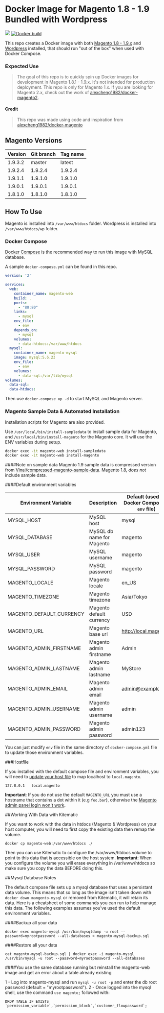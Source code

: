 # Docker Image for Magento 1.8 - 1.9 Bundled with Wordpress

[![](https://images.microbadger.com/badges/image/nintenic/magento-wordpress.svg)](https://microbadger.com/images/nintenic/magento-wordpress)
[![Docker build](http://dockeri.co/image/nintenic/magento-wordpress)](https://hub.docker.com/r/nintenic/magento-wordpress/)

This repo creates a Docker image with both [Magento 1.8 - 1.9.x](http://magento.com/) and [Wordpress](http://wordpress.com) installed, that should run "out of the box" when used with Docker Compose.

### Expected Use

> The goal of this repo is to quickly spin up Docker images for development in Magento 1.8.1 - 1.9.x. It's not intended for production deployment. This repo is only for Magento 1.x. If you are looking for Magento 2.x, check out the work of [alexcheng1982/docker-magento2](https://github.com/alexcheng1982/docker-magento2).

#### Credit

> This repo was made using code and inspiration from [alexcheng1982/docker-magento](https://github.com/alexcheng1982/docker-magento)

## Magento Versions

Version | Git branch | Tag name
--------| ---------- |---------
1.9.3.2 | master     | latest
1.9.2.4 | 1.9.2.4    | 1.9.2.4
1.9.1.1 | 1.9.1.0    | 1.9.1.0
1.9.0.1 | 1.9.0.1    | 1.9.0.1
1.8.1.0 | 1.8.1.0    | 1.8.1.0

## How To Use

Magento is installed into `/var/www/htdocs` folder.
Wordpress is installed into `/var/www/htdocs/wp` folder.

### Docker Compose

[Docker Compose](https://docs.docker.com/compose/) is the recommended way to run this image with MySQL database.

A sample `docker-compose.yml` can be found in this repo.

```yaml
version: '2'

services:
  web:
    container_name: magento-web
    build: .
    ports:
      - "80:80"
    links:
      - mysql
    env_file:
      - env
    depends_on:
      - mysql
    volumes:
      - data-htdocs:/var/www/htdocs
  mysql:
    container_name: magento-mysql
    image: mysql:5.6.23
    env_file:
      - env
    volumes:
      - data-sql:/var/lib/mysql
volumes:
  data-sql:
  data-htdocs:
```

Then use `docker-compose up -d` to start MySQL and Magento server.

### Magento Sample Data & Automated Installation

Installation scripts for Magento are also provided.

Use `/usr/local/bin/install-sampledata` to install sample data for Magento, and `/usr/local/bin/install-magento` for the Magento core. It will use the ENV variables during setup.

```bash
docker exec -it magento-web install-sampledata
docker exec -it magento-web install-magento
```

####Note on sample data
Magento 1.9 sample data is compressed version from [Vinai/compressed-magento-sample-data](https://github.com/Vinai/compressed-magento-sample-data). Magento 1.8, *does not* include sample data.


####Default environment variables

Environment Variable      | Description | Default (used by Docker Compose - `env` file)
--------------------      | ----------- | ---------------------------
MYSQL_HOST                | MySQL host  | mysql
MYSQL_DATABASE            | MySQL db name for Magento | magento
MYSQL_USER                | MySQL username | magento
MYSQL_PASSWORD            | MySQL password | magento
MAGENTO_LOCALE            | Magento locale | en_US
MAGENTO_TIMEZONE          | Magento timezone |Asia/Tokyo
MAGENTO_DEFAULT_CURRENCY  | Magento default currency | USD
MAGENTO_URL               | Magento base url | http://local.magento
MAGENTO_ADMIN_FIRSTNAME   | Magento admin firstname | Admin
MAGENTO_ADMIN_LASTNAME    | Magento admin lastname | MyStore
MAGENTO_ADMIN_EMAIL       | Magento admin email | admin@example.com
MAGENTO_ADMIN_USERNAME    | Magento admin username | admin
MAGENTO_ADMIN_PASSWORD    | Magento admin password | admin123

You can just modify `env` file in the same directory of `docker-compose.yml` file to update those environment variables.

###Hostfile

If you installed with the default compose file and environment variables, you will need to [update your host file](http://www.howtogeek.com/howto/27350/beginner-geek-how-to-edit-your-hosts-file/) to map localhost to `local.magento`.

```
127.0.0.1	local.magento
```

**Important**: If you do not use the default `MAGENTO_URL` you must use a hostname that contains a dot within it (e.g `foo.bar`), otherwise the [Magento admin panel login won't work](http://magento.stackexchange.com/a/7773).

##Working With Data with Kitematic

If you want to work with the data in htdocs (Magento & Wordpress) on your host computer, you will need to first copy the existing data then remap the volume.


```
docker cp magento-web:/var/www/htdocs ./
```

Then you can use Kitematic to configure the /var/www/htdocs volume to point to this data that is accessible on the host system. **Important**: When you configure the volume you will erase everything in /var/www/htdocs so make sure you copy the data BEFORE doing this.

##Mysql Database Notes

The default compose file sets up a mysql database that uses a persistant data volume. This means that so long as the image isn't taken down with `docker down mangento-mysql` or removed from Kitematic, it will retain its data. Here is a cheatsheet of some commands you can run to help manage this data. The following examples assumes you've used the default environment variables.

####Backup all your data

```
docker exec magento-mysql /usr/bin/mysqldump -u root --password=myrootpassword --all-databases > magento-mysql-backup.sql
```

####Restore all your data

```
cat magento-mysql-backup.sql | docker exec -i magento-mysql /usr/bin/mysql -u root --password=myrootpassword --all-databases
```

####You use the same database running but reinstall the magento-web image and get an error about a table already existing

1 - Log into magento-mysql and run `mysql -u root -p` and enter the db root password (default = "myrootpassword").
2 - Once logged into the mysql shell, use the command `use magento;` followed with:
```
DROP TABLE IF EXISTS `permission_variable`,`permission_block`,`customer_flowpassword`;
```

